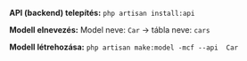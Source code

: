 **API (backend) telepítés:**
`php artisan install:api`

**Modell elnevezés:**
Model neve: `Car` -> tábla neve: `cars`


**Modell létrehozása:**
`php artisan make:model -mcf --api  Car`
